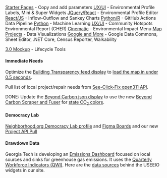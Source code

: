<a href="../../apps/">Starter Pages</a> - Copy and add parameters
<a href="../../community/projects/#widgets">UX/UI</a> - Environmental Profile Labels, Mini & Super Widgets
<a href="../../community/projects/#profile-editor">JQuery/React</a> - Environmental Profile Editor
<a href="../../community/projects/#io">React/JS</a> - Inflow-Outflow and Sankey Charts
<a href="../../community/projects/#github-actions">Python/R</a> - GitHub Actions Data Pipeline
<a href="../../community/projects/#python">Python</a> - Machine Learning
<a href="../../community/projects/#ux">UX/UI</a> - Community Hotspots Environmental Report (CHER)
<a href="../../community/projects/#cinematic">Cinematic</a> - Environmental Impact Menu
<a href="../../community/projects/#maps">Map Projects</a> - Data Visualizations
<a href="../../community/projects/#google">Google and More</a> - Google Data Commons, Sheet Editor, .NET Core, Census Reporter, Walkability

<a href="../../apps/smm/">3.0 Mockup</a> - Lifecycle Tools

<!--<br>
Challenge participants are creating pages in the shared <a href="../../apps/">community pages</a> apps repo.<br>
All entries should include <a href="../../localsite/">parameter settings</a> to filter <a href="../../io/charts/">USEEIO widget IO charts</a> by location, impact and/or goods and services.<br><br>

Democracylab profile
https://www.democracylab.org/projects/create/834

Fall 2021 Teams and Participants
https://docs.google.com/spreadsheets/d/1hnRbFDasf6rx3VS8xJ_oziF6_7laluNfZmgo6-ZDrqU/edit#gid=0
-->

<!--
The Better Civic Site implementation uses Drupal, Django and ERPNext to provide rapidly deployable, disposable backends that allow for easy contributions by volunteers and contractors.

Neighborhood.org themes include Marvel Comics and the Last Airbender. We're extending the [DemocracyLab](https://democracylab.org) project tools to add [voting tools](https://github.com/kevmoo/vote.dart).

We're integrating the project index tools that Code for America is creating from Italy’s meta-tag editor, and include both login.gov and BrightID login’s for unique user validation.
-->

<h4>Immediate Needs</h4>

Optimize the <a href="../../io/template/feed/">Building Transparency feed display</a> to <a href="https://model.earth/localsite/info/?show=openepd&mapview=state#state=GA">load the map in under 0.5 seconds</a>.

Pull list of local project/repair needs from <a href="http://dev.seeclickfix.com/">See-Click-Fix open311 API</a>.

DONE: Update the <a href="../../apps/beyondcarbon/#state=NC">Beyond Carbon json display</a> to use the new <a href="https://github.com/modelearth/beyond-carbon-scraper">Beyond Carbon Scraper and Fuser</a> for [state CO<sub>2</sub> colors](../../apps/beyondcarbon/#mapview=state).

<h4>Democracy Lab</h4>

<a href="https://www.democracylab.org/projects/834">Neighborhood.org Democracy Lab profile</a> and <a href="https://www.figma.com/file/Zk29COFG5bEQoISUBLPdpE/Neighborhood.org?node-id=0%3A1">Figma Boards</a> and our new [Project API Pull](../../io/template/feed/demolab.html)

<!--
<a href="https://docs.google.com/document/d/1uqPZ_9hPP7q3_Pc2JugjQKTB94ePRG0vwshqfyqm4R0/">Scope of Work</a>. UX/UI
and <a href="https://www.ewg.org/">EWG</a>
-->

<h4>Drawdown Data</h4>

Georgia Tech is developing an [Emissions Dashboard](https://cepl.gatech.edu/dashboard) focused on local sources and sinks for greenhouse gas emissions. 
It uses the [Quarterly Workforce Indicators (QWI)](https://www.census.gov/data/developers/data-sets/qwi.html). Here are the [data sources](../../io/about/api) behind the USEEIO widgets in our site.

<!-- https://spatial.chat/s/QiqoChat2 -->

<!--
1. Create a node script in the "apps" repo that pulls three <a href="../../localsite/start/">ModelEarth repos</a> (localsite, io and apps) into one local "webroot".<br><br>
-->
